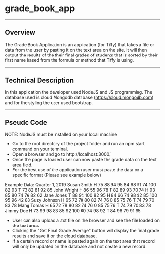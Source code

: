 # grade_book_app
-------------
Overview
-------------

The Grade Book Application is an application (for Tiffy) that takes a file or data from the user by pasting it on the text area on the site. It will then output the results of the their final grades of students that is sorted by their first name based from the formula or method that Tiffy is using.

---------------------
Technical Description
---------------------

In this application the developer used NodeJS and JS programming. The database used is cloud Mongodb database (https://cloud.mongodb.com) and for the styling the user used bootstrap.

--------------
Pseudo Code
--------------

NOTE: NodeJS must be installed on your local machine

- Go to the root directory of the project folder and run an npm start command on your terminal.
- Open a browser and go to http://localhost:3000/
- Once the page is loaded user can now paste the grade data on the text area field.
- For the best use of the application user must paste the data on a specific format (Please see example below)

Example Data:
Quarter 1, 2019
Susan Smith H 75 88 94 95 84 68 91 74 100 82 93 T 73 82 81 92 85
John Wright H 86 55 96 78 T 82 89 93 70 74 H 93 85 80 74 76 82 62
Jane Jones T 88 94 100 82 95 H 84 66 74 98 92 85 100 95 96 42 88
Suzy Johnson H 65 72 78 80 82 74 76 0 85 75 76 T 74 79 70 83 78
Mang Tomas H 65 72 78 80 82 74 76 0 85 75 76 T 74 79 70 83 78
Jimmy Doe H 73 99 98 83 85 92 100 60 74 98 92 T 84 96 79 91 95

- User can also upload a .txt file on the browser and see the file loaded on the text area.
- Clicking the "Get Final Grade Average" button will display the final grade results and save it on the cloud database.
- If a certain record or name is pasted again on the text area that record will only be updated on the database and not create a new record.
